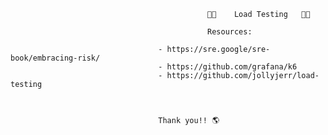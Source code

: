 








                                                󱐋󱐋    Load Testing   󱐋󱐋

                                                Resources:

                                     - https://sre.google/sre-book/embracing-risk/
                                     - https://github.com/grafana/k6
                                     - https://github.com/jollyjerr/load-testing



                                     Thank you!! 🌎


